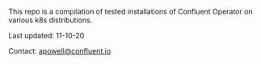 This repo is a compilation of tested installations of Confluent Operator on various k8s distributions.

Last updated: 11-10-20

Contact: apowell@confluent.io
